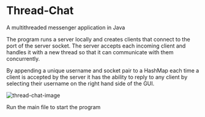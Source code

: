 # Thread-Chat

A multithreaded messenger application in Java

The program runs a server locally and creates clients that connect to the port
of the server socket. The server accepts each incoming client and handles it with a new thread so that
it can communicate with them concurrently. 

By appending a unique username and socket pair to a HashMap each time a client is 
accepted by the server it has the ability to reply to any client
by selecting their username on the right hand side of the GUI.

![thread-chat-image](https://user-images.githubusercontent.com/12948431/30145949-1f34a0fe-9363-11e7-8a99-20357e1a93b5.jpg)

Run the main file to start the program
